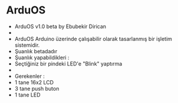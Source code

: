 # ArduOS
 * ArduOS v1.0 beta by Ebubekir Dirican
 * 
 * ArduOS Arduino üzerinde çalışabilir olarak tasarlanmış bir işletim sistemidir.
 * Şuanlık betadadır 
 * Şuanlık yapabildikleri : 
 * Seçtiğiniz bir pindeki LED'e "Blink" yaptırma 
 * 
 * Gerekenler : 
 * 1 tane 16x2 LCD 
 * 3 tane push buton 
 * 1 tane LED
